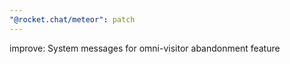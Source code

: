 ```yaml
---
"@rocket.chat/meteor": patch
---
```


improve: System messages for omni-visitor abandonment feature
